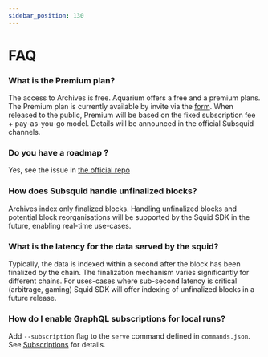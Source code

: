 ```yaml
---
sidebar_position: 130
---
```


# FAQ

### What is the Premium plan?

The access to Archives is free. Aquarium offers a free and a premium plans. The Premium plan is currently available by invite via the [form](https://luvp4va64ru.typeform.com/to/QrRF66q5). When released to the public, Premium will be based on the fixed subscription fee + pay-as-you-go model. Details will be announced in the official Subsquid channels.

### Do you have a roadmap ?

Yes, see the issue in [the official repo](https://github.com/subsquid/squid-sdk/issues/70)

### How does Subsquid handle unfinalized blocks?

Archives index only finalized blocks. Handling unfinalized blocks and potential block reorganisations will be supported by the Squid SDK in the future, enabling real-time use-cases.  

### What is the latency for the data served by the squid? 

Typically, the data is indexed within a second after the block has been finalized by the chain. The finalization mechanism varies significantly for different chains. For uses-cases where sub-second latency is critical (arbitrage, gaming) Squid SDK will offer indexing of unfinalized blocks in a future release.

### How do I enable GraphQL subscriptions for local runs?

Add `--subscription` flag to the `serve` command defined in `commands.json`. See [Subscriptions](/graphql-api/subscriptions) for details.
